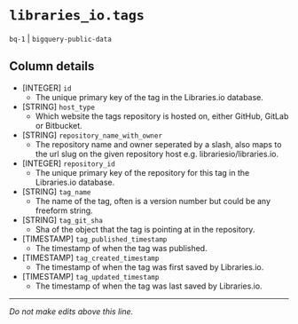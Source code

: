 # `libraries_io.tags`
`bq-1` | `bigquery-public-data`

## Column details
* [INTEGER]   `id`
  - The unique primary key of the tag in the Libraries.io database.
* [STRING]    `host_type`
  - Which website the tags repository is hosted on, either GitHub, GitLab or Bitbucket.
* [STRING]    `repository_name_with_owner`
  - The repository name and owner seperated by a slash, also maps to the url slug on the given repository host e.g. librariesio/libraries.io.
* [INTEGER]   `repository_id`
  - The unique primary key of the repository for this tag in the Libraries.io database.
* [STRING]    `tag_name`
  - The name of the tag, often is a version number but could be any freeform string.
* [STRING]    `tag_git_sha`
  - Sha of the object that the tag is pointing at in the repository.
* [TIMESTAMP] `tag_published_timestamp`
  - The timestamp of when the tag was published.
* [TIMESTAMP] `tag_created_timestamp`
  - The timestamp of when the tag was first saved by Libraries.io.
* [TIMESTAMP] `tag_updated_timestamp`
  - The timestamp of when the tag was last saved by Libraries.io.

-------------------------------------------------------------------------------
*Do not make edits above this line.*
